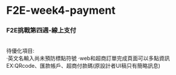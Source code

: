 # F2E-week4-payment
<h3>F2E挑戰第四週-線上支付</h3><br>
待優化項目:<br>
·英文名輸入尚未預防標點符號
·web和超商訂單完成頁面可以多點資訊 EX:QRcode、匯款帳戶、超商付款碼(原設計者UI稿只有簡略訊息)
